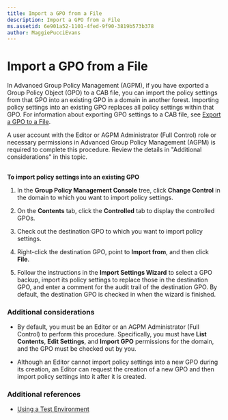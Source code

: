 ```yaml
---
title: Import a GPO from a File
description: Import a GPO from a File
ms.assetid: 6e901a52-1101-4fed-9f90-3819b573b378
author: MaggiePucciEvans
---
```


# Import a GPO from a File


In Advanced Group Policy Management (AGPM), if you have exported a Group Policy Object (GPO) to a CAB file, you can import the policy settings from that GPO into an existing GPO in a domain in another forest. Importing policy settings into an existing GPO replaces all policy settings within that GPO. For information about exporting GPO settings to a CAB file, see [Export a GPO to a File](export-a-gpo-to-a-file.md).

A user account with the Editor or AGPM Administrator (Full Control) role or necessary permissions in Advanced Group Policy Management (AGPM) is required to complete this procedure. Review the details in "Additional considerations" in this topic.

## <a href="" id="bkmk-existing"></a>


**To import policy settings into an existing GPO**

1.  In the **Group Policy Management Console** tree, click **Change Control** in the domain to which you want to import policy settings.

2.  On the **Contents** tab, click the **Controlled** tab to display the controlled GPOs.

3.  Check out the destination GPO to which you want to import policy settings.

4.  Right-click the destination GPO, point to **Import from**, and then click **File**.

5.  Follow the instructions in the **Import Settings Wizard** to select a GPO backup, import its policy settings to replace those in the destination GPO, and enter a comment for the audit trail of the destination GPO. By default, the destination GPO is checked in when the wizard is finished.

### Additional considerations

-   By default, you must be an Editor or an AGPM Administrator (Full Control) to perform this procedure. Specifically, you must have **List Contents**, **Edit Settings**, and **Import GPO** permissions for the domain, and the GPO must be checked out by you.

-   Although an Editor cannot import policy settings into a new GPO during its creation, an Editor can request the creation of a new GPO and then import policy settings into it after it is created.

### Additional references

-   [Using a Test Environment](using-a-test-environment.md)

 

 






